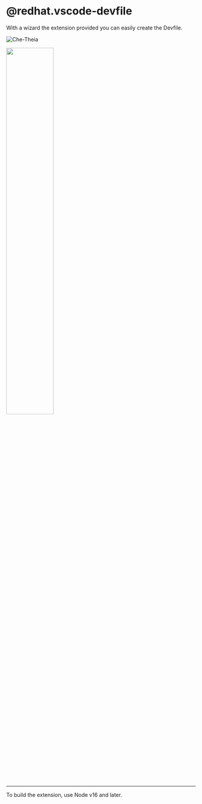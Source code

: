 # @redhat.vscode-devfile

With a wizard the extension provided you can easily create the Devfile.

![Che-Theia](https://raw.githubusercontent.com/vitaliy-guliy/vscode-devfile/main/media/screenshot-1.png)

<a href="https://raw.githubusercontent.com/vitaliy-guliy/vscode-devfile/main/media/screenshot-1.png">
<img style="cursor: pointer;" src="https://raw.githubusercontent.com/vitaliy-guliy/vscode-devfile/main/media/screenshot-1.png" width="50%">
</a>


---

To build the extension, use Node v16 and later.
